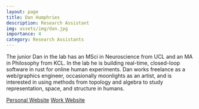 ```yaml
---
layout: page
title: Dan Humphries
description: Research Assistant
img: assets/img/dan.jpg
importance: 4
category: Research Assistants
---
```


The junior Dan in the lab has an MSci in Neuroscience from UCL and an MA in Philosophy from KCL. In the lab he is building real-time, closed-loop software in rust for online human experiments. Dan works freelance as a web/graphics engineer, occasionally moonlights as an artist, and is interested in using methods from topology and algebra to study representation, space, and structure in humans.

[Personal Website](https://danielniels.co.uk)
[Work Website](https://aufbau.io)
